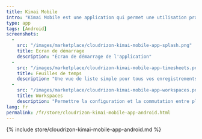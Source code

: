```yaml
---
title: Kimai Mobile
intro: "Kimai Mobile est une application qui permet une utilisation pratique de Kimai sur votre appareil mobile Android."
type: app 
tags: [Android]
screenshots:
  -
    src: "/images/marketplace/cloudrizon-kimai-mobile-app-splash.png"
    title: Ecran de démarrage
    description: "Écran de démarrage de l'application"
  -
    src: "/images/marketplace/cloudrizon-kimai-mobile-app-timesheets.png"
    title: Feuilles de temps
    description: "Une vue de liste simple pour tous vos enregistrements de feuilles de temps"
  -
    src: "/images/marketplace/cloudrizon-kimai-mobile-app-workspaces.png"
    title: Workspaces
    description: "Permettre la configuration et la commutation entre plusieurs instances Kimai"
lang: fr
permalink: /fr/store/cloudrizon-kimai-mobile-app-android.html
---
```


{% include store/cloudrizon-kimai-mobile-app-android.md %}
